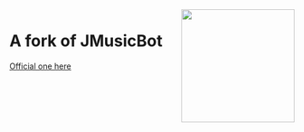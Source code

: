 <img align="right" src="https://i.imgur.com/zrE80HY.png" height="200" width="200">

# A fork of JMusicBot
[Official one here](https://github.com/jagrosh/MusicBot)
